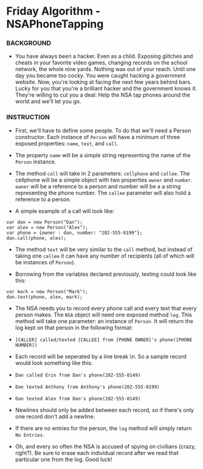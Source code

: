# Friday Algorithm - NSAPhoneTapping

### BACKGROUND

* You have always been a hacker. Even as a child. Exposing glitches and cheats in your favorite video games, changing records on the school network, the whole nine yards. Nothing was out of your reach. Until one day you became too cocky. You were caught hacking a government website. Now, you're looking at facing the next few years behind bars. Lucky for you that you're a brilliant hacker and the government knows it. They're willing to cut you a deal: Help the NSA tap phones around the world and we'll let you go.

### INSTRUCTION

* First, we'll have to define some people. To do that we'll need a Person constructor. Each instance of `Person` will have a minimum of three exposed properties: `name`, `text`, and `call`.

* The property `name` will be a simple string representing the name of the `Person` instance.

* The method `call` will take in 2 parameters: `cellphone` and `callee`. The cellphone will be a simple object with two properties `owner` and `number`. `owner` will be a reference to a person and number will be a a string representing the phone number. The `callee` parameter will also hold a reference to a person.

* A simple example of a call will look like:

```
var dan = new Person("Dan");
var alex = new Person("Alex");
var phone = {owner : dan, number: "202-555-0199"};
dan.call(phone, alex);
```
* The method `text` will be very similar to the `call` method, but instead of taking one `callee` it can have any number of recipients (all of which will be instances of `Person`).

* Borrowing from the variables declared previously, texting could look like this:

```
var mark = new Person("Mark");
dan.text(phone, alex, mark);
```

* The NSA needs you to record every phone call and every text that every person makes. The `NSA` object will need one exposed method `log`. This method will take one parameter: an instance of `Person`. It will return the log kept on that person in the following format:

* `[CALLER] called/texted [CALLEE] from [PHONE OWNER]'s phone([PHONE NUMBER])`

* Each record will be seperated by a line break \n. So a sample record would look something like this:

* `Dan called Erin from Dan's phone(202-555-0149)`

* `Dan texted Anthony from Anthony's phone(202-555-0199)`

* `Dan texted Alex from Dan's phone(202-555-0149)`

* Newlines should only be added between each record, so if there's only one record don't add a newline.

* If there are no entries for the person, the `log` method will simply return `No Entries`.

* Oh, and every so often the NSA is accused of spying on civilians (crazy, right?). Be sure to erase each individual record after we read that particular one from the log. Good luck!
